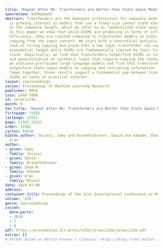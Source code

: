 ```yaml
---
title: 'Repeat After Me: Transformers are Better than State Space Models at Copying'
openreview: duRRoGeoQT
abstract: Transformers are the dominant architecture for sequence modeling, but there
  is growing interest in models that use a fixed-size latent state that does not depend
  on the sequence length, which we refer to as ”generalized state space models” (GSSMs).
  In this paper we show that while GSSMs are promising in terms of inference-time
  efficiency, they are limited compared to transformer models on tasks that require
  copying from the input context. We start with a theoretical analysis of the simple
  task of string copying and prove that a two layer transformer can copy strings of
  exponential length while GSSMs are fundamentally limited by their fixed-size latent
  state. Empirically, we find that transformers outperform GSSMs in terms of efficiency
  and generalization on synthetic tasks that require copying the context. Finally,
  we evaluate pretrained large language models and find that transformer models dramatically
  outperform state space models at copying and retrieving information from context.
  Taken together, these results suggest a fundamental gap between transformers and
  GSSMs on tasks of practical interest.
layout: inproceedings
series: Proceedings of Machine Learning Research
publisher: PMLR
issn: 2640-3498
id: jelassi24a
month: 0
tex_title: 'Repeat After Me: Transformers are Better than State Space Models at Copying'
firstpage: 21502
lastpage: 21521
page: 21502-21521
order: 21502
cycles: false
bibtex_author: Jelassi, Samy and Brandfonbrener, David and Kakade, Sham M. and Malach,
  Eran
author:
- given: Samy
  family: Jelassi
- given: David
  family: Brandfonbrener
- given: Sham M.
  family: Kakade
- given: Eran
  family: Malach
date: 2024-07-08
address:
container-title: Proceedings of the 41st International Conference on Machine Learning
volume: '235'
genre: inproceedings
issued:
  date-parts:
  - 2024
  - 7
  - 8
pdf: https://proceedings.mlr.press/v235/jelassi24a/jelassi24a.pdf
extras: []
# Format based on Martin Fenner's citeproc: https://blog.front-matter.io/posts/citeproc-yaml-for-bibliographies/
---
```

